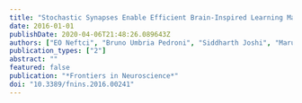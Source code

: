 ```yaml
---
title: "Stochastic Synapses Enable Efficient Brain-Inspired Learning Machines"
date: 2016-01-01
publishDate: 2020-04-06T21:48:26.089643Z
authors: ["EO Neftci", "Bruno Umbria Pedroni", "Siddharth Joshi", "Maruan Al-Shedivat", "Gert Cauwenberghs"]
publication_types: ["2"]
abstract: ""
featured: false
publication: "*Frontiers in Neuroscience*"
doi: "10.3389/fnins.2016.00241"
---
```


